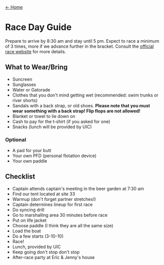 [← Home](/)

# Race Day Guide

Prepare to arrive by 8:30 am and stay until 5 pm. Expect to race a minimum of 3 times, more if we advance further in the bracket. Consult the [official race website](http://www.gwndragonboat.com/Default.asp?id=chicago&l=1) for more details.

## What to Wear/Bring

- Suncreen
- Sunglasses
- Water or Gatorade
- Clothes that you don't mind getting wet (recommended: swim trunks or river shorts)
- Sandals with a back strap, or old shoes. **Please note that you must wear something with a back strap! Flip flops are not allowed!**
- Blanket or towel to lie down on
- Cash to pay for the t-shirt (if you asked for one)
- Snacks (lunch will be provided by UIC)

### Optional

- A pad for your butt
- Your own PFD (personal flotation device)
- Your own paddle

## Checklist

- Captain attends captain's meeting in the beer garden at 7:30 am
- Find our tent located at site 33
- Warmup (don't forget partner stretches!)
- Captain determines lineup for first race
- Do syncing drill
- Go to marshalling area 30 minutes before race
- Put on life jacket
- Choose paddle (I think they are all the same size)
- Load the boat
- Do a few starts (3-10-10)
- Race!
- Lunch, provided by UIC
- Keep going don't stop don't stop
- After-race party at Eric & Jenny's house
